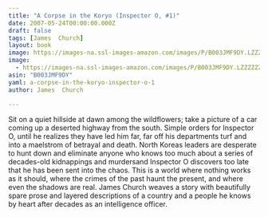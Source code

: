 ```yaml
---
title: "A Corpse in the Koryo (Inspector O, #1)"
date: 2007-05-24T00:00:00.000Z
draft: false
tags: [James  Church]
layout: book
image: https://images-na.ssl-images-amazon.com/images/P/B003JMF9DY.LZZZZZZZ.jpg
image: 
  - https://images-na.ssl-images-amazon.com/images/P/B003JMF9DY.LZZZZZZZ.jpg
asin: "B003JMF9DY"
yaml: a-corpse-in-the-koryo-inspector-o-1
author: James  Church

---
```


Sit on a quiet hillside at dawn among the wildflowers; take a picture of a car coming up a deserted highway from the south. Simple orders for Inspector O, until he realizes they have led him far, far off his departments turf and into a maelstrom of betrayal and death. North Koreas leaders are desperate to hunt down and eliminate anyone who knows too much about a series of decades-old kidnappings and murdersand Inspector O discovers too late that he has been sent into the chaos. This is a world where nothing works as it should, where the crimes of the past haunt the present, and where even the shadows are real. James Church weaves a story with beautifully spare prose and layered descriptions of a country and a people he knows by heart after decades as an intelligence officer.